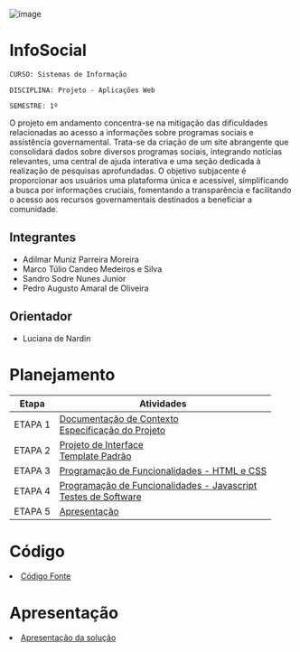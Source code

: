 ![image](https://github.com/ICEI-PUC-Minas-PMV-SI/pmv-si-2024-1-pe1-t2-infosocial/assets/8672242/6d14cced-dc8b-4dca-ae92-04bb7c639d8a)

# InfoSocial

`CURSO: Sistemas de Informação`

`DISCIPLINA: Projeto - Aplicações Web`

`SEMESTRE: 1º`

O projeto em andamento concentra-se na mitigação das dificuldades relacionadas ao acesso a informações sobre programas sociais e assistência governamental. Trata-se da criação de um site abrangente que consolidará dados sobre diversos programas sociais, integrando notícias relevantes, uma central de ajuda interativa e uma seção dedicada à realização de pesquisas aprofundadas. O objetivo subjacente é proporcionar aos usuários uma plataforma única e acessível, simplificando a busca por informações cruciais, fomentando a transparência e facilitando o acesso aos recursos governamentais destinados a beneficiar a comunidade.

## Integrantes

* Adilmar Muniz Parreira Moreira
* Marco Túlio Candeo Medeiros e Silva
* Sandro Sodre Nunes Junior
* Pedro Augusto Amaral de Oliveira

## Orientador

* Luciana de Nardin 

# Planejamento

| Etapa         | Atividades |
|  :----:   | ----------- |
| ETAPA 1         |[Documentação de Contexto](docs/context.md) <br> [Especificação do Projeto](docs/especification.md) |
| ETAPA 2         |[Projeto de Interface](docs/interface.md) <br> [Template Padrão](docs/template.md) |
| ETAPA 3         |[Programação de Funcionalidades - HTML e CSS](docs/development.md) |
| ETAPA 4        |[Programação de Funcionalidades - Javascript](docs/development.md) <br> [Testes de Software ](docs/tests.md) |
| ETAPA 5         | [Apresentação](presentation/README.md) |

# Código

<li><a href="src/README.md"> Código Fonte</a></li>

# Apresentação

<li><a href="presentation/README.md"> Apresentação da solução</a></li>
